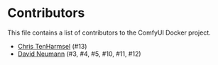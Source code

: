 # Contributors

This file contains a list of contributors to the ComfyUI Docker project.

- [Chris TenHarmsel](@epchris) (#13)
- [David Neumann](@lecode-official) (#3, #4, #5, #10, #11, #12)
